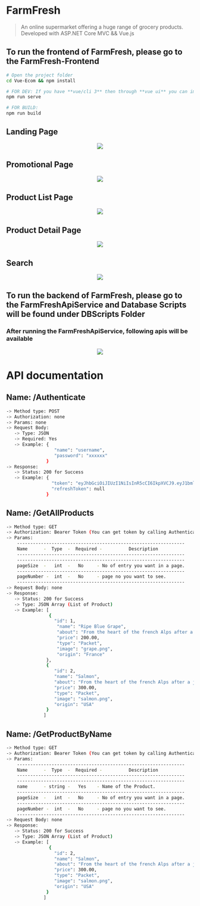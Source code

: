 # FarmFresh


> An online supermarket offering a huge range of grocery products.
>  Developed with ASP.NET Core MVC &&  Vue.js

## To run the frontend of FarmFresh, please go to the FarmFresh-Frontend



``` bash
# Open the project folder
cd Vue-Ecom && npm install

# FOR DEV: If you have **vue/cli 3** then through **vue ui** you can import the file and serve it. else 
npm run serve

# FOR BUILD: 
npm run build
```

## Landing Page
<p align="center">
  <img src="https://github.com/fahmidf3053/FarmFresh/blob/main/Documents/ScreenShots/landingpage.PNG">
</p>

## Promotional Page
<p align="center">
  <img src="https://github.com/fahmidf3053/FarmFresh/blob/main/Documents/ScreenShots/promopage.PNG">
</p>

## Product List Page
<p align="center">
  <img src="https://github.com/fahmidf3053/FarmFresh/blob/main/Documents/ScreenShots/shopping.PNG">
</p>

## Product Detail Page
<p align="center">
  <img src="https://github.com/fahmidf3053/FarmFresh/blob/main/Documents/ScreenShots/productpage.PNG">
</p>

## Search
<p align="center">
  <img src="https://github.com/fahmidf3053/FarmFresh/blob/main/Documents/ScreenShots/searchpage.PNG">
</p>

## To run the backend of FarmFresh, please go to the FarmFreshApiService and Database Scripts will be found under DBScripts Folder



### After running the FarmFreshApiService, following apis will be available
<p align="center">
  <img src="https://github.com/fahmidf3053/FarmFresh/blob/main/Documents/ScreenShots/apilist.PNG">
</p>

# API documentation



## Name: /Authenticate
``` bash
-> Method type: POST
-> Authorization: none
-> Params: none
-> Request Body:
   -> Type: JSON
   -> Required: Yes
   -> Example: {
                  "name": "username",
                  "password": "xxxxxx"
               }
-> Response:
   -> Status: 200 for Success
   -> Example: {
                 "token": "eyJhbGciOiJIUzI1NiIsInR5cCI6IkpXVCJ9.eyJ1bmlxdWVfbmFtZSI6ImZhcm1mcmVzaCIsIm5iZiI6MTY3ODI1MDEyMCwiZXxxxxxxxxxxxxxxxxxxx",
                 "refreshToken": null
               }
```

## Name: /GetAllProducts
``` bash
-> Method type: GET
-> Authorization: Bearer Token (You can get token by calling Authenticate API. Each token is valid for 10 minutes)
-> Params: 
    ---------------------------------------------------------------
    Name      -  Type  -  Required -          Description
    ---------------------------------------------------------------
    ---------------------------------------------------------------
    pageSize  -   int  -   No     - No of entry you want in a page.
    ---------------------------------------------------------------
    pageNumber -  int  -   No     - page no you want to see.
    ---------------------------------------------------------------
-> Request Body: none
-> Response:
   -> Status: 200 for Success
   -> Type: JSON Array (List of Product)
   -> Example: [
                {
                  "id": 1,
                   "name": "Ripe Blue Grape",
                   "about": "From the heart of the french Alps after a journey of more than 70 years, springs this Ripe Blue Grapes.",
                   "price": 200.00,
                   "type": "Packet",
                   "image": "grape.png",
                   "origin": "France"
               },
               {
                  "id": 2,
                  "name": "Salmon",
                  "about": "From the heart of the french Alps after a journey of more than 70 years, springs this Ripe Blue Grapes.",
                  "price": 300.00,
                  "type": "Packet",
                  "image": "salmon.png",
                  "origin": "USA"
               }
              ]
```

## Name: /GetProductByName
``` bash
-> Method type: GET
-> Authorization: Bearer Token (You can get token by calling Authenticate API. Each token is valid for 10 minutes)
-> Params: 
    ---------------------------------------------------------------
    Name      -  Type  -  Required -          Description
    ---------------------------------------------------------------
    ---------------------------------------------------------------
    name      - string -   Yes    - Name of the Product.
    ---------------------------------------------------------------
    pageSize  -   int  -   No     - No of entry you want in a page.
    ---------------------------------------------------------------
    pageNumber -  int  -   No     - page no you want to see.
    ---------------------------------------------------------------
-> Request Body: none
-> Response:
   -> Status: 200 for Success
   -> Type: JSON Array (List of Product)
   -> Example: [               
                {
                  "id": 2,
                  "name": "Salmon",
                  "about": "From the heart of the french Alps after a journey of more than 70 years, springs this Ripe Blue Grapes.",
                  "price": 300.00,
                  "type": "Packet",
                  "image": "salmon.png",
                  "origin": "USA"
               }
              ]
```
